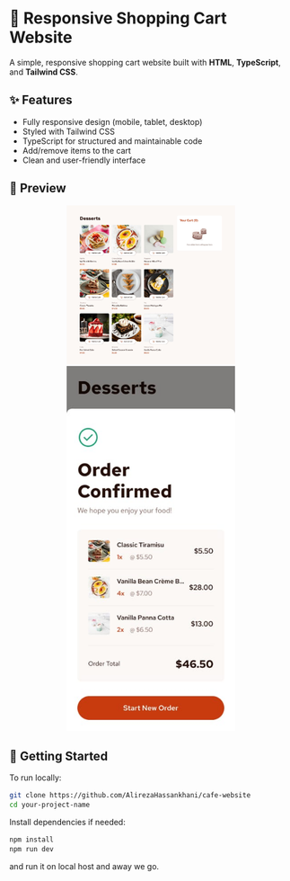 # 🛒 Responsive Shopping Cart Website

A simple, responsive shopping cart website built with **HTML**, **TypeScript**, and **Tailwind CSS**.

## ✨ Features

- Fully responsive design (mobile, tablet, desktop)
- Styled with Tailwind CSS
- TypeScript for structured and maintainable code
- Add/remove items to the cart
- Clean and user-friendly interface

## 📸 Preview

<div align="center">
  <img src="./assets/desktop-design-empty.jpg" alt="Preview 1" width="300"/>
  <img src="./assets/mobile-design-order-confirmation.jpg" alt="Preview 2" width="300"/>
</div>

## 🚀 Getting Started

To run locally:

```bash
git clone https://github.com/AlirezaHassankhani/cafe-website
cd your-project-name
```
Install dependencies if needed:
```bash
npm install
npm run dev
```
and run it on local host and away we go.
